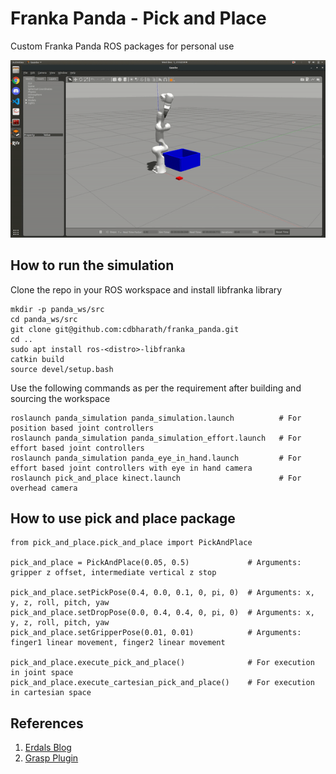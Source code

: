 # Franka Panda - Pick and Place
Custom Franka Panda ROS packages for personal use

![alt text](./data/pick&place.gif "Pick and Place")

## How to run the simulation
Clone the repo in your ROS workspace and install libfranka library 
```
mkdir -p panda_ws/src
cd panda_ws/src
git clone git@github.com:cdbharath/franka_panda.git
cd ..
sudo apt install ros-<distro>-libfranka
catkin build
source devel/setup.bash
```
Use the following commands as per the requirement after building and sourcing the workspace
```
roslaunch panda_simulation panda_simulation.launch          # For position based joint controllers 
roslaunch panda_simulation panda_simulation_effort.launch   # For effort based joint controllers
roslaunch panda_simulation panda_eye_in_hand.launch         # For effort based joint controllers with eye in hand camera
roslaunch pick_and_place kinect.launch                      # For overhead camera 
```
## How to use pick and place package

```
from pick_and_place.pick_and_place import PickAndPlace

pick_and_place = PickAndPlace(0.05, 0.5)             # Arguments: gripper z offset, intermediate vertical z stop
    
pick_and_place.setPickPose(0.4, 0.0, 0.1, 0, pi, 0)  # Arguments: x, y, z, roll, pitch, yaw 
pick_and_place.setDropPose(0.0, 0.4, 0.4, 0, pi, 0)  # Arguments: x, y, z, roll, pitch, yaw
pick_and_place.setGripperPose(0.01, 0.01)            # Arguments: finger1 linear movement, finger2 linear movement  
    
pick_and_place.execute_pick_and_place()              # For execution in joint space
pick_and_place.execute_cartesian_pick_and_place()    # For execution in cartesian space
```

## References

1. [Erdals Blog](https://erdalpekel.de/?p=55 "Erdals Blog")
2. [Grasp Plugin](https://github.com/JenniferBuehler/gazebo-pkgs "Grasp Plugin")
